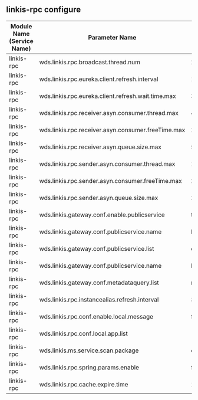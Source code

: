 ## linkis-rpc configure


| Module Name (Service Name) | Parameter Name | Default Value | Description |Used|
| -------- | -------- | ----- |----- |  -----   |
|linkis-rpc|wds.linkis.rpc.broadcast.thread.num| 25 | thread.num |true|
|linkis-rpc|wds.linkis.rpc.eureka.client.refresh.interval| 1s |refresh.interval|true|
|linkis-rpc|wds.linkis.rpc.eureka.client.refresh.wait.time.max| 30s |time.max|true|
|linkis-rpc|wds.linkis.rpc.receiver.asyn.consumer.thread.max| 400 | application.listeners  |true|
|linkis-rpc|wds.linkis.rpc.receiver.asyn.consumer.freeTime.max| 2m |freeTime.max|true|
|linkis-rpc|wds.linkis.rpc.receiver.asyn.queue.size.max | 5000  | size.maxcrypt.key  |true|
|linkis-rpc|wds.linkis.rpc.sender.asyn.consumer.thread.max| 100 | consumer.thread.max  |true|
|linkis-rpc|wds.linkis.rpc.sender.asyn.consumer.freeTime.max| 2m |freeTime.max|true|
|linkis-rpc|wds.linkis.rpc.sender.asyn.queue.size.max| 2000  | queue.size.max  |true|
|linkis-rpc|wds.linkis.gateway.conf.enable.publicservice| true |enable.publicservice|true|
|linkis-rpc|wds.linkis.gateway.conf.publicservice.name|linkis-ps-publicservice |publicservice.name|true|
|linkis-rpc|wds.linkis.gateway.conf.publicservice.list|query,jobhistory,application,configuration,filesystem,udf,variable,microservice,errorcode,bml,datasource| publicservice.list |true|
|linkis-rpc|wds.linkis.gateway.conf.publicservice.name| linkis-ps-metadataquery |metadataquery.name |true|
|linkis-rpc|wds.linkis.gateway.conf.metadataquery.list| metadatamanager,metadataquery  | metadataquery.list |true|
|linkis-rpc|wds.linkis.rpc.instancealias.refresh.interval| 3s|refresh.interval|false|
|linkis-rpc|wds.linkis.rpc.conf.enable.local.message | false |local.messager  |true|
|linkis-rpc|wds.linkis.rpc.conf.local.app.list|   | local.app.list  |true|
|linkis-rpc|wds.linkis.ms.service.scan.package|org.apache.linkis |scan.package|true|
|linkis-rpc|wds.linkis.rpc.spring.params.enable| false  | params.enable |true|
|linkis-rpc|wds.linkis.rpc.cache.expire.time|120000L  |expire.time|true|
